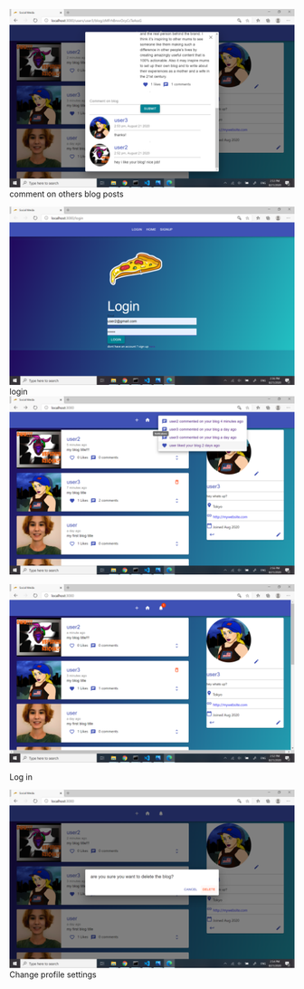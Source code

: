 ![ScreenShot](/screenshots/num1.png)
comment on others blog posts



![ScreenShot](/screenshots/num2.png)
login
![ScreenShot](/screenshots/num5.png)

![ScreenShot](/screenshots/num3.png)

Log in



![ScreenShot](/screenshots/num4.png)
Change profile settings

